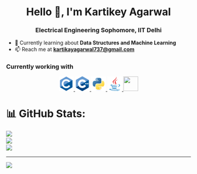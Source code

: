 <h1 align="center">Hello 👋, I'm Kartikey Agarwal</h1>
<h3 align="center">Electrical Engineering Sophomore, IIT Delhi</h3>

- 🌱 Currently learning about **Data Structures and Machine Learning**
- 📫 Reach me at **kartikayagarwal737@gmail.com**

<h3 align="left">Currently working with</h3>
<p align="center">
<a href="https://www.w3schools.com/c/" target="_blank" rel="noreferrer"> <img src="https://raw.githubusercontent.com/devicons/devicon/master/icons/c/c-original.svg" alt="c" width="40" height="40"/> </a>
<a href="https://www.geeksforgeeks.org/c-plus-plus/" target="_blank" rel="noreferrer"> <img src="https://raw.githubusercontent.com/devicons/devicon/master/icons/cplusplus/cplusplus-original.svg" alt="cplusplus" width="40" height="40"/> </a>
<a href="https://www.w3schools.com/python/" target="_blank" rel="noreferrer"> <img src="https://raw.githubusercontent.com/devicons/devicon/master/icons/python/python-original.svg" alt="python" width="40" height="40"/> </a>
<a href="https://www.tutorialspoint.com/java/index.htm" target="_blank" rel="noreferrer"> <img src="https://raw.githubusercontent.com/devicons/devicon/master/icons/java/java-original.svg" alt="java" width="40" height="40"/> </a>
<a href="https://openai.com/blog/chatgpt"><img src="https://static.vecteezy.com/system/resources/previews/021/059/827/original/chatgpt-logo-chat-gpt-icon-on-white-background-free-vector.jpg" width="40" height="40"></a>

# 📊 GitHub Stats:
![](https://github-readme-stats.vercel.app/api?username=KartikeyAgarwal737&theme=dark&hide_border=true&include_all_commits=false&count_private=false)<br/>
![](https://github-readme-streak-stats.herokuapp.com/?user=KartikeyAgarwal737&theme=dark&hide_border=true)<br/>
![](https://github-readme-stats.vercel.app/api/top-langs/?username=KartikeyAgarwal737&theme=dark&hide_border=true&include_all_commits=false&count_private=false&layout=compact)

---
[![](https://visitcount.itsvg.in/api?id=KartikeyAgarwal737&icon=0&color=0)](https://visitcount.itsvg.in)

<!-- Proudly created with GPRM ( https://gprm.itsvg.in ) -->
